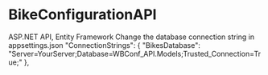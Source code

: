 # BikeConfigurationAPI
ASP.NET API, Entity Framework
Change the database connection string in appsettings.json
 "ConnectionStrings": {
    "BikesDatabase": "Server=YourServer;Database=WBConf_API.Models;Trusted_Connection=True;"
  },

